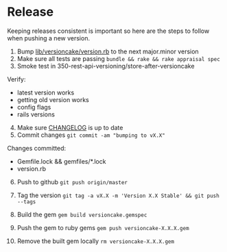 # Release

Keeping releases consistent is important so here are the steps to follow when pushing a new version.

1. Bump [lib/versioncake/version.rb](https://github.com/bwillis/versioncake/blob/master/lib/versioncake/version.rb) to the next major.minor version
2. Make sure all tests are passing ```bundle && rake && rake appraisal spec```
3. Smoke test in 350-rest-api-versioning/store-after-versioncake

 Verify:
  - latest version works
  - getting old version works
  - config flags
  - rails versions

4. Make sure [CHANGELOG](https://github.com/bwillis/versioncake/blob/master/CHANGELOG.md) is up to date
5. Commit changes ```git commit -am "bumping to vX.X"```

 Changes committed:
  - Gemfile.lock && gemfiles/*.lock
  - version.rb

6. Push to github ```git push origin/master```
7. Tag the version ```git tag -a vX.X -m 'Version X.X Stable' && git push --tags```

8. Build the gem ```gem build versioncake.gemspec```
9. Push the gem to ruby gems ```gem push versioncake-X.X.X.gem```
10. Remove the built gem locally ```rm versioncake-X.X.X.gem```
